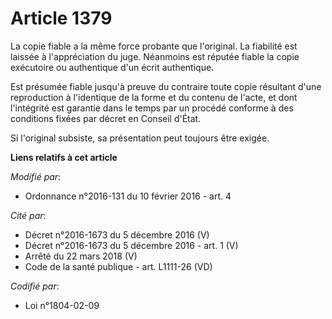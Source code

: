 # Article 1379

La copie fiable a la même force probante que l'original. La fiabilité est laissée à l'appréciation du juge. Néanmoins est
réputée fiable la copie exécutoire ou authentique d'un écrit authentique.

Est présumée fiable jusqu'à preuve du contraire toute copie résultant d'une reproduction à l'identique de la forme et du
contenu de l'acte, et dont l'intégrité est garantie dans le temps par un procédé conforme à des conditions fixées par décret
en Conseil d'État.

Si l'original subsiste, sa présentation peut toujours être exigée.

**Liens relatifs à cet article**

_Modifié par_:

  - Ordonnance n°2016-131 du 10 février 2016 - art. 4

_Cité par_:

  - Décret n°2016-1673 du 5 décembre 2016 (V)
  - Décret n°2016-1673 du 5 décembre 2016 - art. 1 (V)
  - Arrêté du 22 mars 2018 (V)
  - Code de la santé publique - art. L1111-26 (VD)

_Codifié par_:

  - Loi n°1804-02-09
